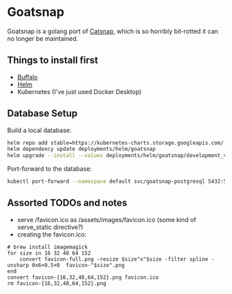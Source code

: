 # Goatsnap

Goatsnap is a golang port of [Catsnap](https://github.com/erincall/catsnap), which is so horribly bit-rotted it can no longer be maintained.

## Things to install first

* [Buffalo](https://gobuffalo.io/en/docs/getting-started/installation/)
* [Helm](https://github.com/helm/helm#install)
* Kubernetes (I've just used Docker Desktop)

## Database Setup

Build a local database:
```bash
helm repo add stable=https://kubernetes-charts.storage.googleapis.com/ # Only need to run this once
helm dependency update deployments/helm/goatsnap
helm upgrade --install --values deployments/helm/goatsnap/development_values.yaml goatsnap deployments/helm/goatsnap/
```

Port-forward to the database:

```bash
kubectl port-forward --namespace default svc/goatsnap-postgresql 5432:5432 >/dev/null &
```

## Assorted TODOs and notes

* serve /favicon.ico as /assets/images/favicon.ico (some kind of serve_static directive?)
* creating the favicon.ico:

```fish
# brew install imagemagick
for size in 16 32 48 64 152
    convert favicon-full.png -resize $size"x"$size -filter spline -unsharp 0x6+0.5+0  favicon-"$size".png
end
convert favicon-{16,32,48,64,152}.png favicon.ico
rm favicon-{16,32,48,64,152}.png
```
